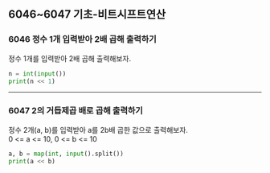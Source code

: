 ## 6046~6047 기초-비트시프트연산

### 6046 정수 1개 입력받아 2배 곱해 출력하기

정수 1개를 입력받아 2배 곱해 출력해보자.

```python
n = int(input())
print(n << 1)
```

---

### 6047 2의 거듭제곱 배로 곱해 출력하기

정수 2개(a, b)를 입력받아 a를 2b배 곱한 값으로 출력해보자.  
0 <= a <= 10, 0 <= b <= 10

```python
a, b = map(int, input().split())
print(a << b)
```
